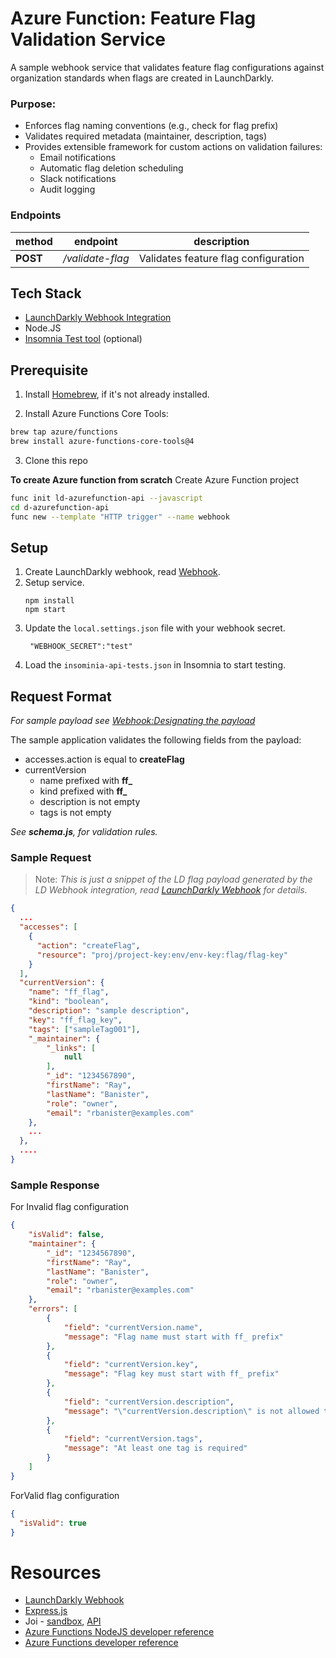 
# Azure Function: Feature Flag Validation Service

A sample webhook service that validates feature flag configurations against organization standards when flags are created in LaunchDarkly. 

### Purpose:
* Enforces flag naming conventions (e.g., check for flag prefix)
* Validates required metadata (maintainer, description, tags)
* Provides extensible framework for custom actions on validation failures:
  * Email notifications
  * Automatic flag deletion scheduling
  * Slack notifications
  * Audit logging


### Endpoints
|method|endpoint|description|
|--|--|--|
|**POST**|*/validate-flag*|Validates feature flag configuration|


## Tech Stack
* [LaunchDarkly Webhook Integration](https://docs.launchdarkly.com/home/infrastructure/webhooks)
* Node.JS
* [Insomnia Test tool](https://insomnia.rest/) (optional)
  
## Prerequisite
1. Install [Homebrew](https://brew.sh/), if it's not already installed.

2. Install Azure Functions Core Tools:
```bash
brew tap azure/functions
brew install azure-functions-core-tools@4
```
3. Clone this repo


**To create Azure function from scratch**
Create Azure Function project
```bash
func init ld-azurefunction-api --javascript
cd d-azurefunction-api
func new --template "HTTP trigger" --name webhook

```

   

## Setup
1. Create LaunchDarkly webhook, read [Webhook](https://docs.launchdarkly.com/home/infrastructure/webhooks).
2. Setup service.
	```
	npm install
	npm start
	```
3. Update the `local.settings.json` file with your webhook secret.
   ```
    "WEBHOOK_SECRET":"test"
   ```
4. Load the `insominia-api-tests.json` in Insomnia to start testing.

   

## Request Format
*For sample payload see [Webhook:Designating the payload](https://apidocs.launchdarkly.com/tag/Webhooks#section/Designating-the-payload)*

The sample application validates the following fields from the payload:
- accesses.action  is equal to  **createFlag**
- currentVersion
  - name  prefixed with **ff_**
  - kind  prefixed with **ff_**
  - description is not empty
  - tags is not empty

*See **schema.js**, for validation rules.*

### Sample Request
>Note: *This is just a snippet of the LD flag payload generated by the LD Webhook integration, read [LaunchDarkly Webhook](https://apidocs.launchdarkly.com/tag/Webhooks) for details.*

```json
{
  ...
  "accesses": [
    {
      "action": "createFlag",
      "resource": "proj/project-key:env/env-key:flag/flag-key"
    }
  ],
  "currentVersion": {
    "name": "ff_flag",
    "kind": "boolean",
    "description": "sample description",
    "key": "ff_flag_key",
    "tags": ["sampleTag001"],
	"_maintainer": {
		"_links": [
			null
		],
		"_id": "1234567890",
		"firstName": "Ray",
		"lastName": "Banister",
		"role": "owner",
		"email": "rbanister@examples.com"
	},
	...
  },
  ....
}
```


### Sample Response
For Invalid flag configuration
```json
{
	"isValid": false,
	"maintainer": {
		"_id": "1234567890",
		"firstName": "Ray",
		"lastName": "Banister",
		"role": "owner",
		"email": "rbanister@examples.com"
	},
	"errors": [
		{
			"field": "currentVersion.name",
			"message": "Flag name must start with ff_ prefix"
		},
		{
			"field": "currentVersion.key",
			"message": "Flag key must start with ff_ prefix"
		},
		{
			"field": "currentVersion.description",
			"message": "\"currentVersion.description\" is not allowed to be empty"
		},
		{
			"field": "currentVersion.tags",
			"message": "At least one tag is required"
		}
	]
}
```

ForValid flag configuration
```json
{
  "isValid": true
}
```

# Resources
* [LaunchDarkly Webhook](https://apidocs.launchdarkly.com/tag/Webhooks)
* [Express.js](https://expressjs.com/en/5x/api.html)
* Joi - [sandbox](https://joi.dev/tester/), [API](https://joi.dev/api/?v=17.13.3)
* [Azure Functions NodeJS developer reference](https://github.com/uglide/azure-content/blob/master/articles/azure-functions/functions-reference-node.md)
* [Azure Functions developer reference](https://github.com/uglide/azure-content/blob/master/articles/azure-functions/functions-reference.md)
 